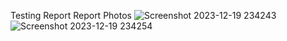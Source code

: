 Testing Report
Report Photos
![Screenshot 2023-12-19 234243](https://github.com/Jaiwincr7/Assignment_CrossBrowser/assets/104194298/336a49d4-d534-4492-979f-037d1fb41ea6)
![Screenshot 2023-12-19 234254](https://github.com/Jaiwincr7/Assignment_CrossBrowser/assets/104194298/06ba102c-2577-46f0-a96a-a55981ea6289)
